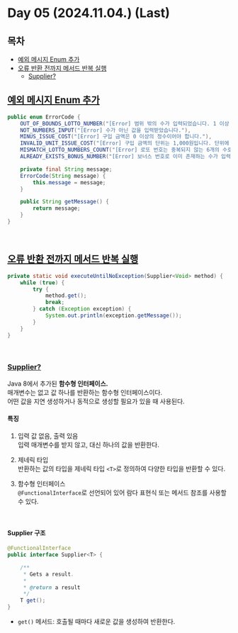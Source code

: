 # Day 05 (2024.11.04.) (Last)

## 목차
* [예외 메시지 Enum 추가](./day_05.md#예외-메시지-enum-추가)
* [오류 반환 전까지 메서드 반복 실행](./day_05.md#오류-반환-전까지-메서드-반복-실행)
    * [Supplier?](./day_05.md#supplier)


## [예외 메시지 Enum 추가](./day_05.md#목차)

```java
public enum ErrorCode {
    OUT_OF_BOUNDS_LOTTO_NUMBER("[Error] 범위 밖의 수가 입력되었습니다. 1 이상 45 이하의 수만 가능합니다."),
    NOT_NUMBERS_INPUT("[Error] 수가 아닌 값을 입력받았습니다."),
    MINUS_ISSUE_COST("[Error] 구입 금액은 0 이상의 정수이어야 합니다."),
    INVALID_UNIT_ISSUE_COST("[Error] 구입 금액의 단위는 1,000원입니다. 단위에 맞게 금액을 입력해주시기 바랍니다."),
    MISMATCH_LOTTO_NUMBERS_COUNT("[Error] 로또 번호는 중복되지 않는 6개의 수로 이루어져야 합니다."),
    ALREADY_EXISTS_BONUS_NUMBER("[Error] 보너스 번호로 이미 존재하는 수가 입력되었습니다.");

    private final String message;
    ErrorCode(String message) {
        this.message = message;
    }

    public String getMessage() {
        return message;
    }
}
```

<br>

## [오류 반환 전까지 메서드 반복 실행](./day_05.md#목차)
```java
private static void executeUntilNoException(Supplier<Void> method) {
    while (true) {
        try {
            method.get();
            break;
        } catch (Exception exception) {
            System.out.println(exception.getMessage());
        }
    }
}
```

<br>

### [Supplier?](./day_05.md#목차)
Java 8에서 추가된 **함수형 인터페이스.**<br>
매개변수는 없고 값 하나를 반환하는 함수형 인터페이스이다.<br>
어떤 값을 지연 생성하거나 동적으로 생성할 필요가 있을 때 사용된다.

#### 특징
1. 입력 값 없음, 출력 있음<br>
입력 매개변수를 받지 않고, 대신 하나의 값을 반환한다.

2. 제네릭 타입<br>
반환하는 값의 타입을 제네릭 타입 ```<T>```로 정의하여 다양한 타입을 반환할 수 있다.

3. 함수형 인터페이스<br>
```@FunctionalInterface```로 선언되어 있어 람다 표현식 또는 메서드 참조를 사용할 수 있다.

<br>

#### Supplier 구조
```java
@FunctionalInterface
public interface Supplier<T> {

    /**
     * Gets a result.
     *
     * @return a result
     */
    T get();
}
```

* ```get()``` 메서드: 호출될 때마다 새로운 값을 생성하여 반환한다.


